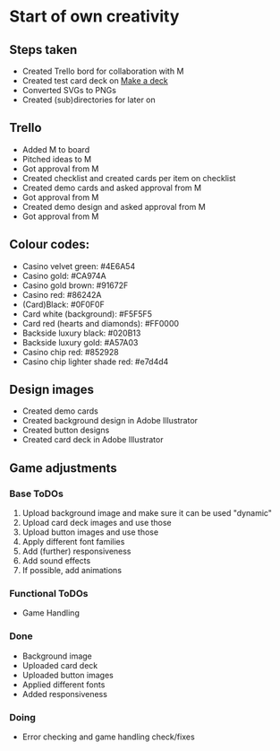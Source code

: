 # Start of own creativity

## Steps taken
- Created Trello bord for collaboration with M
- Created test card deck on [Make a deck](https://www.me.uk/cards/makeadeck.cgi)
- Converted SVGs to PNGs
- Created (sub)directories for later on

## Trello
- Added M to board
- Pitched ideas to M
- Got approval from M
- Created checklist and created cards per item on checklist
- Created demo cards and asked approval from M
- Got approval from M
- Created demo design and asked approval from M
- Got approval from M

## Colour codes:
- Casino velvet green: #4E6A54
- Casino gold: #CA974A
- Casino gold brown: #91672F
- Casino red: #86242A
- (Card)Black: #0F0F0F
- Card white (background): #F5F5F5
- Card red (hearts and diamonds): #FF0000
- Backside luxury black: #020B13
- Backside luxury gold: #A57A03
- Casino chip red: #852928
- Casino chip lighter shade red: #e7d4d4

## Design images
- Created demo cards
- Created background design in Adobe Illustrator 
- Created button designs
- Created card deck in Adobe Illustrator

## Game adjustments
### Base ToDOs
1. Upload background image and make sure it can be used "dynamic"
2. Upload card deck images and use those
3. Upload button images and use those
4. Apply different font families
5. Add (further) responsiveness
6. Add sound effects
7. If possible, add animations

### Functional ToDOs
* Game Handling

### Done
* Background image
* Uploaded card deck
* Uploaded button images
* Applied different fonts
* Added responsiveness


### Doing
* Error checking and game handling check/fixes

